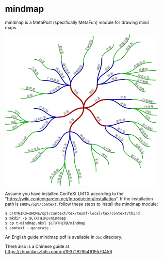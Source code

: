 # mindmap

mindmap is a MetaPost (specifically MetaFun) module for drawing mind maps.

![demo](demo.png)

Assume you have installed ConTeXt LMTX according to the "https://wiki.contextgarden.net/Introduction/Installation". If the installation path is `$HOME/opt/context`, follow these steps to install the mindmap module:

```console
$ CTXTHIRD=$HOME/opt/context/tex/texmf-local/tex/context/third
$ mkdir -p $CTXTHIRD/mindmap
$ cp t-mindmap.mkxl $CTXTHIRD/mindmap
$ context --generate
```

An English guide mindmap.pdf is available in `doc` directory. 

There also is a Chinese guide at https://zhuanlan.zhihu.com/p/1937182854619570456
